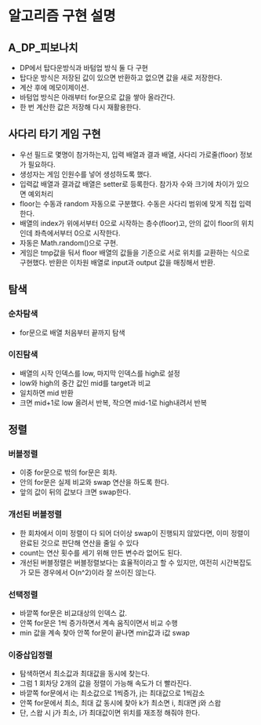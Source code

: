 # 알고리즘 구현 설명
## A_DP_피보나치
- DP에서 탑다운방식과 바텀업 방식 둘 다 구현
- 탑다운 방식은 저장된 값이 있으면 반환하고 없으면 값을 새로 저장한다.
- 계산 후에 메모이제이션.
- 바텀업 방식은 아래부터 for문으로 값을 쌓아 올라간다.
- 한 번 계산한 값은 저장해 다시 재활용한다.

## 사다리 타기 게임 구현
- 우선 필드로 몇명이 참가하는지, 입력 배열과 결과 배열, 사다리 가로줄(floor) 정보가 필요하다.
- 생성자는 게임 인원수를 넣어 생성하도록 했다.
- 입력값 배열과 결과값 배열은 setter로 등록한다. 참가자 수와 크기에 차이가 있으면 예외처리
- floor는 수동과 random 자동으로 구분했다. 수동은 사다리 범위에 맞게 직접 입력한다.
- 배열의 index가 위에서부터 0으로 시작하는 층수(floor)고, 안의 값이 floor의 위치인데 좌측에서부터 0으로 시작한다.
- 자동은 Math.random()으로 구현.
- 게임은 tmp값을 둬서 floor 배열의 값들을 기준으로 서로 위치를 교환하는 식으로 구현했다. 반환은 이차원 배열로 input과 output 값을 매칭해서 반환.

## 탐색
### 순차탐색
- for문으로 배열 처음부터 끝까지 탐색

### 이진탐색
- 배열의 시작 인덱스를 low, 마지막 인덱스를 high로 설정
- low와 high의 중간 값인 mid를 target과 비교
- 일치하면 mid 반환
- 크면 mid+1로 low 올려서 반복, 작으면 mid-1로 high내려서 반복

## 정렬
### 버블정렬
- 이중 for문으로 밖의 for문은 회차.
- 안의 for문은 실제 비교와 swap 연산을 하도록 한다.
- 앞의 값이 뒤의 값보다 크면 swap한다.

### 개선된 버블정렬
- 한 회차에서 이미 정렬이 다 되어 더이상 swap이 진행되지 않았다면, 이미 정렬이 완료된 것으로 판단해 연산을 줄일 수 있다
- count는 연산 횟수를 세기 위해 만든 변수라 없어도 된다.
- 개선된 버블정렬은 버블정렬보다는 효율적이라고 할 수 있지만, 여전히 시간복잡도가 모든 경우에서 O(n^2)이라 잘 쓰이진 않는다.

### 선택정렬
- 바깥쪽 for문은 비교대상의 인덱스 값.
- 안쪽 for문은 1씩 증가하면서 계속 움직이면서 비교 수행
- min 값을 계속 찾아 안쪽 for문이 끝나면 min값과 i값 swap

### 이중삽입정렬
- 탐색하면서 최소값과 최대값을 동시에 찾는다.
- 그럼 1 회차당 2개의 값을 정렬이 가능해 속도가 더 빨라진다.
- 바깥쪽 for문에서 i는 최소값으로 1씩증가, j는 최대값으로 1씩감소
- 안쪽 for문에서 최소, 최대 값 동시에 찾아 k가 최소면 i, 최대면 j와 스왑
- 단, 스왑 시 j가 최소, i가 최대값이면 위치를 재조정 해줘야 한다.
